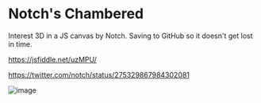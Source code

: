 # Notch's Chambered

Interest 3D in a JS canvas by Notch. Saving to GitHub so it doesn't get lost in time.

https://jsfiddle.net/uzMPU/

https://twitter.com/notch/status/275329867984302081

![image](https://github.com/fabtjar/chambered/assets/42767280/cc749484-abb5-4fda-b796-94dcd8e61862)
